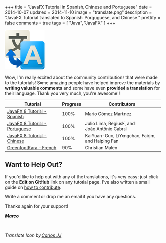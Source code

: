 +++
title = "JavaFX Tutorial in Spanish, Chinese and Portuguese"
date = 2014-10-07
updated = 2014-11-10
image = "translate.png"
description = "JavaFX Tutorial translated to Spanish, Porguguese, and Chinese."
prettify = false
comments = true
tags = [ "Java", "JavaFX" ]
+++

<img class="center-block" src="translate.png" alt="translate">

Wow, I'm really excited about the community contributions that were made to the tutorials! Some amazing people have helped improve the materials by **writing valuable comments** and some have even **provided a translation** for their language. Thank you very much, you're awesome!!


<table class="table">
  <thead>
    <tr>
      <th>Tutorial</th>
      <th>Progress</th>
      <th>Contributors</th>
    </tr>
  </thead>
  <tbody>
    <tr>
      <td>
        <a href="/es/library/javafx-tutorial/">JavaFX 8 Tutorial - Spanish</a>
      <td>
        <div class="progress">
          <div class="progress-bar" style="width: 100%;">100%</div>
        </div>
      </td>
      <td>Mario Gómez Martínez</td>
    </tr>
    <tr>
      <td>
        <a href="/pt/library/javafx-tutorial/">JavaFX 8 Tutorial - Portuguese</a>
      <td>
        <div class="progress">
          <div class="progress-bar" style="width: 100%;">100%</div>
        </div>
      </td>
      <td>Julio Lima, RegiusK, and <br>João Antônio Cabral</td>
    </tr>
    <tr>
      <td>
        <a href="/zh-cn/library/javafx-tutorial/">JavaFX 8 Tutorial - Chinese</a>
      <td>
        <div class="progress">
          <div class="progress-bar" style="width: 100%;">100%</div>
        </div>
      </td>
      <td>KaiYuan-Guo, LiYongchao, Fairjm, and Haiping Fan</td>
    </tr>
    <tr>
      <td>
        <a href="/fr/library/greenfoot-kara/chapter1/">GreenfootKara - French</a>
      <td>
        <div class="progress">
          <div class="progress-bar" style="width: 90%;">90%</div>
        </div>
      </td>
      <td>Christian Malen</td>
    </tr>
  </tbody>
</table>


## Want to Help Out?

If you'd like to help out with any of the translations, it's very easy: just click on the **Edit on GitHub** link on any tutorial page. I've also written a small guide on [how to contribute](/library/how-to-contribute/).

Write a comment or drop me an email if you have any questions.

Thanks again for your support!

***Marco***

<br>

*Translate Icon by [Carlos JJ](http://carlosjj.deviantart.com/art/Google-JFK-Icons-ICO-and-PNG-270715545)*